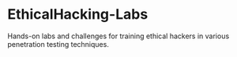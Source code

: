 # EthicalHacking-Labs
Hands-on labs and challenges for training ethical hackers in various penetration testing techniques.
